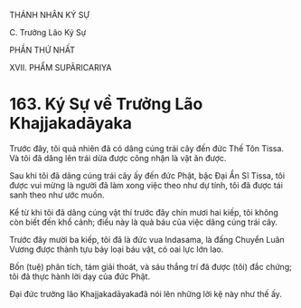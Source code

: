 THÁNH NHÂN KÝ SỰ

C. Trưởng Lão Ký Sự

PHẦN THỨ NHẤT

XVII. PHẨM SUPĀRICARIYA

# 163. Ký Sự về Trưởng Lão Khajjakadāyaka

Trước đây, tôi quả nhiên đã có dâng cúng trái cây đến đức Thế Tôn Tissa. Và tôi đã dâng lên trái dừa được công nhận là vật ăn được.

Sau khi tôi đã dâng cúng trái cây ấy đến đức Phật, bậc Đại Ẩn Sĩ Tissa, tôi được vui mừng là người đã làm xong việc theo như dự tính, tôi đã được tái sanh theo như ước muốn.

Kể từ khi tôi đã dâng cúng vật thí trước đây chín mươi hai kiếp, tôi không còn biết đến khổ cảnh; điều này là quả báu của việc dâng cúng trái cây.

Trước đây mười ba kiếp, tôi đã là đức vua Indasama, là đấng Chuyển Luân Vương được thành tựu bảy loại báu vật, có oai lực lớn lao.

Bốn (tuệ) phân tích, tám giải thoát, và sáu thắng trí đã được (tôi) đắc chứng; tôi đã thực hành lời dạy của đức Phật.

Đại đức trưởng lão Khajjakadāyakađã nói lên những lời kệ này như thế ấy.
